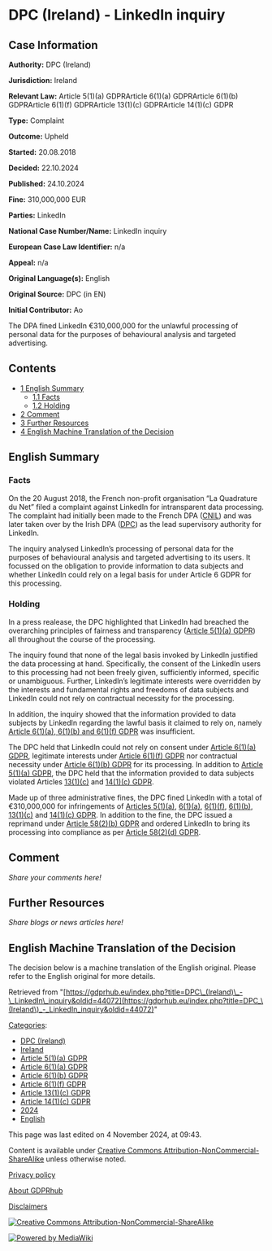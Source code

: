 # DPC (Ireland) - LinkedIn inquiry

## Case Information

**Authority:** DPC (Ireland)

**Jurisdiction:** Ireland

**Relevant Law:** Article 5(1)(a) GDPRArticle 6(1)(a) GDPRArticle 6(1)(b) GDPRArticle 6(1)(f) GDPRArticle 13(1)(c) GDPRArticle 14(1)(c) GDPR

**Type:** Complaint

**Outcome:** Upheld

**Started:** 20.08.2018

**Decided:** 22.10.2024

**Published:** 24.10.2024

**Fine:** 310,000,000 EUR

**Parties:** LinkedIn

**National Case Number/Name:** LinkedIn inquiry

**European Case Law Identifier:** n/a

**Appeal:** n/a

**Original Language(s):** English

**Original Source:** DPC (in EN)

**Initial Contributor:** Ao

The DPA fined LinkedIn €310,000,000 for the unlawful processing of personal data for the purposes of behavioural analysis and targeted advertising.

## Contents

*   [1 English Summary](#English_Summary)
    *   [1.1 Facts](#Facts)
    *   [1.2 Holding](#Holding)
*   [2 Comment](#Comment)
*   [3 Further Resources](#Further_Resources)
*   [4 English Machine Translation of the Decision](#English_Machine_Translation_of_the_Decision)

## English Summary

### Facts

On the 20 August 2018, the French non-profit organisation “La Quadrature du Net” filed a complaint against LinkedIn for intransparent data processing. The complaint had initially been made to the French DPA ([CNIL](/index.php?title=CNIL_\(France\) "CNIL (France)")) and was later taken over by the Irish DPA ([DPC](/index.php?title=DPC_\(Ireland\) "DPC (Ireland)")) as the lead supervisory authority for LinkedIn.

The inquiry analysed LinkedIn’s processing of personal data for the purposes of behavioural analysis and targeted advertising to its users. It focussed on the obligation to provide information to data subjects and whether LinkedIn could rely on a legal basis for under Article 6 GDPR for this processing.

### Holding

In a press realease, the DPC highlighted that LinkedIn had breached the overarching principles of fairness and transparency ([Article 5(1)(a) GDPR](/index.php?title=Article_5_GDPR "Article 5 GDPR")) all throughout the course of the processing.

The inquiry found that none of the legal basis invoked by LinkedIn justified the data processing at hand. Specifically, the consent of the LinkedIn users to this processing had not been freely given, sufficiently informed, specific or unambiguous. Further, LinkedIn’s legitimate interests were overridden by the interests and fundamental rights and freedoms of data subjects and LinkedIn could not rely on contractual necessity for the processing.

In addition, the inquiry showed that the information provided to data subjects by LinkedIn regarding the lawful basis it claimed to rely on, namely [Article 6(1)(a), 6(1)(b) and 6(1)(f) GDPR](/index.php?title=Article_6_GDPR "Article 6 GDPR") was insufficient.

The DPC held that LinkedIn could not rely on consent under [Article 6(1)(a) GDPR](/index.php?title=Article_6_GDPR#1a "Article 6 GDPR"), legitimate interests under [Article 6(1)(f) GDPR](/index.php?title=Article_6_GDPR#1f "Article 6 GDPR") nor contractual necessity under [Article 6(1)(b) GDPR](/index.php?title=Article_6_GDPR#1b "Article 6 GDPR") for its processing. In addition to [Article 5(1)(a) GDPR](/index.php?title=Article_5_GDPR#1a "Article 5 GDPR"), the DPC held that the information provided to data subjects violated Articles [13(1)(c)](/index.php?title=Article_13_GDPR "Article 13 GDPR") and [14(1)(c) GDPR](/index.php?title=Article_14_GDPR "Article 14 GDPR").

Made up of three administrative fines, the DPC fined LinkedIn with a total of €310,000,000 for infringements of [Articles 5(1)(a)](/index.php?title=Article_5_GDPR "Article 5 GDPR"), [6(1)(a)](/index.php?title=Article_6_GDPR "Article 6 GDPR"), [6(1)(f)](/index.php?title=Article_6_GDPR "Article 6 GDPR"), [6(1)(b)](/index.php?title=Article_6_GDPR "Article 6 GDPR"), [13(1)(c)](/index.php?title=Article_13_GDPR "Article 13 GDPR") and [14(1)(c) GDPR](/index.php?title=Article_14_GDPR "Article 14 GDPR"). In addition to the fine, the DPC issued a reprimand under [Article 58(2)(b) GDPR](/index.php?title=Article_58_GDPR#2b "Article 58 GDPR") and ordered LinkedIn to bring its processing into compliance as per [Article 58(2)(d) GDPR](/index.php?title=Article_58_GDPR#2d "Article 58 GDPR").

## Comment

_Share your comments here!_

## Further Resources

_Share blogs or news articles here!_

## English Machine Translation of the Decision

The decision below is a machine translation of the English original. Please refer to the English original for more details.

Retrieved from "[https://gdprhub.eu/index.php?title=DPC\_(Ireland)\_-\_LinkedIn\_inquiry&oldid=44072](https://gdprhub.eu/index.php?title=DPC_\(Ireland\)_-_LinkedIn_inquiry&oldid=44072)"

[Categories](/index.php?title=Special:Categories "Special:Categories"):

*   [DPC (Ireland)](/index.php?title=Category:DPC_\(Ireland\) "Category:DPC (Ireland)")
*   [Ireland](/index.php?title=Category:Ireland "Category:Ireland")
*   [Article 5(1)(a) GDPR](/index.php?title=Category:Article_5\(1\)\(a\)_GDPR "Category:Article 5(1)(a) GDPR")
*   [Article 6(1)(a) GDPR](/index.php?title=Category:Article_6\(1\)\(a\)_GDPR "Category:Article 6(1)(a) GDPR")
*   [Article 6(1)(b) GDPR](/index.php?title=Category:Article_6\(1\)\(b\)_GDPR "Category:Article 6(1)(b) GDPR")
*   [Article 6(1)(f) GDPR](/index.php?title=Category:Article_6\(1\)\(f\)_GDPR "Category:Article 6(1)(f) GDPR")
*   [Article 13(1)(c) GDPR](/index.php?title=Category:Article_13\(1\)\(c\)_GDPR "Category:Article 13(1)(c) GDPR")
*   [Article 14(1)(c) GDPR](/index.php?title=Category:Article_14\(1\)\(c\)_GDPR "Category:Article 14(1)(c) GDPR")
*   [2024](/index.php?title=Category:2024 "Category:2024")
*   [English](/index.php?title=Category:English "Category:English")

This page was last edited on 4 November 2024, at 09:43.

Content is available under [Creative Commons Attribution-NonCommercial-ShareAlike](https://creativecommons.org/licenses/by-nc-sa/4.0/) unless otherwise noted.

[Privacy policy](/index.php?title=GDPRhub:Privacy_policy)

[About GDPRhub](/index.php?title=GDPRhub:About)

[Disclaimers](/index.php?title=GDPRhub:General_disclaimer)

[![Creative Commons Attribution-NonCommercial-ShareAlike](/resources/assets/licenses/cc-by-nc-sa.png)](https://creativecommons.org/licenses/by-nc-sa/4.0/)

[![Powered by MediaWiki](/resources/assets/poweredby_mediawiki_88x31.png)](https://www.mediawiki.org/)